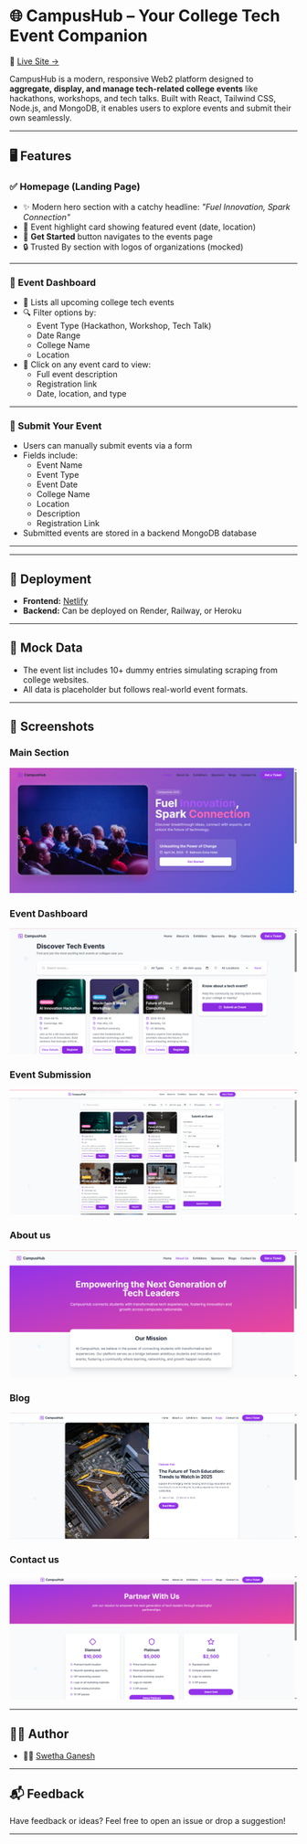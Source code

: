 # 🌐 CampusHub – Your College Tech Event Companion

🚀 [Live Site →](https://campushubby.netlify.app/)

CampusHub is a modern, responsive Web2 platform designed to **aggregate, display, and manage tech-related college events** like hackathons, workshops, and tech talks. Built with React, Tailwind CSS, Node.js, and MongoDB, it enables users to explore events and submit their own seamlessly.

---

## 🖥️ Features

### ✅ Homepage (Landing Page)
- ✨ Modern hero section with a catchy headline: *"Fuel Innovation, Spark Connection"*
- 🎯 Event highlight card showing featured event (date, location)
- 🔗 **Get Started** button navigates to the events page
- 🔒 Trusted By section with logos of organizations (mocked)

---

### 📅 Event Dashboard
- 📌 Lists all upcoming college tech events
- 🔍 Filter options by:
  - Event Type (Hackathon, Workshop, Tech Talk)
  - Date Range
  - College Name
  - Location
- 📘 Click on any event card to view:
  - Full event description
  - Registration link
  - Date, location, and type

---

### 📝 Submit Your Event
- Users can manually submit events via a form
- Fields include:
  - Event Name
  - Event Type
  - Event Date
  - College Name
  - Location
  - Description
  - Registration Link
- Submitted events are stored in a backend MongoDB database

---

---

## 🚀 Deployment

- **Frontend:** [Netlify](https://campushubby.netlify.app/)
- **Backend:** Can be deployed on Render, Railway, or Heroku

---

## 🧪 Mock Data

- The event list includes 10+ dummy entries simulating scraping from college websites.
- All data is placeholder but follows real-world event formats.

---

## 📸 Screenshots

### Main Section  
![Hero](./screenshots/s1.png)

### Event Dashboard  
![Events](./screenshots/s2.png)

### Event Submission  
![Submit](./screenshots/s3.png)

### About us  
![Submit](./screenshots/s4.png)

### Blog 
![Submit](./screenshots/s5.png)

### Contact us
![Submit](./screenshots/s6.png)



---

## 🧑‍💻 Author

- 👩‍💻 [Swetha Ganesh](https://github.com/swethaganeshh)

---

## 📬 Feedback

Have feedback or ideas? Feel free to open an issue or drop a suggestion!

---


